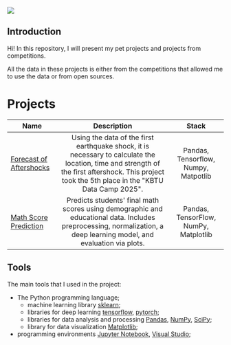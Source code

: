 ![](https://images.unsplash.com/photo-1561494653-744c43aed0c1?q=80&w=2694&auto=format&fit=crop&ixlib=rb-4.1.0&ixid=M3wxMjA3fDB8MHxwaG90by1wYWdlfHx8fGVufDB8fHx8fA%3D%3D)

## Introduction
Hi! In this repository, I will present my pet projects and projects from competitions.

All the data in these projects is either from the competitions that allowed me to use the data or from open sources.

# Projects
Name|Description | Stack
-----------|:-------:|:--------:
[Forecast of Aftershocks](https://github.com/Alexloroo/my_projects/tree/d057149e491402af5ced367c7e6834da61ca7d5e/Forecast-of-aftershock) | Using the data of the first earthquake shock, it is necessary to calculate the location, time and strength of the first aftershock. This project took the 5th place in the "KBTU Data Camp 2025". | Pandas, Tensorflow, Numpy, Matpotlib
[Math Score Prediction]() | 	Predicts students' final math scores using demographic and educational data. Includes preprocessing, normalization, a deep learning model, and evaluation via plots. | Pandas, TensorFlow, NumPy, Matplotlib

## Tools
The main tools that I used in the project:
* The Python programming language;
  + machine learning library  [sklearn](https://www.sklearn.org/);
  + libraries for deep learning [tensorflow](https://www.tensorflow.org/), [pytorch](https://pytorch.org/);
  + libraries for data analysis and processing [Pandas](https://pandas.pydata.org/), [NumPy](https://numpy.org/),  [SciPy](https://scipy.org/);
  + library for data visualization [Matplotlib](https://matplotlib.org/);
* programming environments [Jupyter Notebook](https://jupyter.org/), [Visual Studio](https://code.visualstudio.com/);
